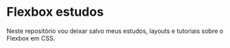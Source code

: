 # Flexbox estudos
Neste repositório vou deixar salvo meus estudos, layouts e tutoriais sobre o Flexbox em CSS.
